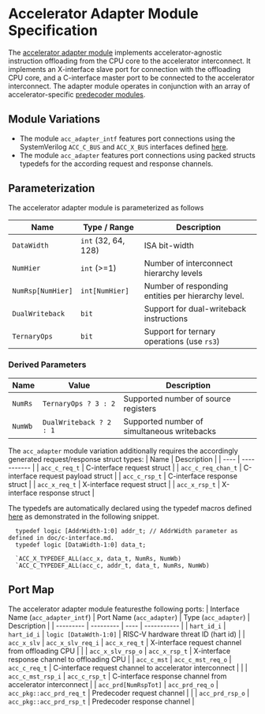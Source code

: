 # Accelerator Adapter Module Specification
The [accelerator adapter module](../src/acc_adapter.sv) implements accelerator-agnostic instruction offloading from the CPU core to the accelerator interconnect.
It implements an X-interface slave port for connection with the offloading CPU core, and a C-interface master port to be connected to the accelerator interconnect.
The adapter module operates in conjunction with an array of accelerator-specific [predecoder modules](accelerator-predecoder.md).

## Module Variations
- The module `acc_adapter_intf` features port connections using the SystemVerilog `ACC_C_BUS` and `ACC_X_BUS` interfaces defined [here](../src/acc_intf.sv).
- The module `acc_adapter` features port connections using packed structs typedefs for the according request and response channels.


## Parameterization
The accelerator adapter module is parameterized as follows

| Name              | Type / Range        | Description                                        |
| ----              | ------------        | -----------                                        |
| `DataWidth`       | `int` (32, 64, 128) | ISA bit-width                                      |
| `NumHier`         | `int` (>=1)         | Number of interconnect hierarchy levels            |
| `NumRsp[NumHier]` | `int[NumHier]`      | Number of responding entities per hierarchy level. |
| `DualWriteback`   | `bit`               | Support for dual-writeback instructions            |
| `TernaryOps`      | `bit`               | Support for ternary operations (use `rs3`)         |

### Derived Parameters
| Name    | Value                   | Description                                 |
| ----    | -----                   | -----------                                 |
| `NumRs` | `TernaryOps ? 3 : 2`    | Supported number of source registers        |
| `NumWb` | `DualWriteback ? 2 : 1` | Supported number of simultaneous writebacks |

The `acc_adapter` module variation additionally requires the accordingly generated request/response struct types:
| Name               | Description                        |
| ----               | -----------                        |
| `acc_c_req_t`      | C-interface request struct         |
| `acc_c_req_chan_t` | C-interface request payload struct |
| `acc_c_rsp_t`      | C-interface response struct        |
| `acc_x_req_t`      | X-interface request struct         |
| `acc_x_rsp_t`      | X-interface response struct        |

  The typedefs are automatically declared using the typedef macros defined [here](../include/acc_interface/typedef.svh) as demonstrated in the following snippet.

```
  typedef logic [AddrWidth-1:0] addr_t; // AddrWidth parameter as defined in doc/c-interface.md.
  typedef logic [DataWidth-1:0] data_t;

  `ACC_X_TYPEDEF_ALL(acc_x, data_t, NumRs, NumWb)
  `ACC_C_TYPEDEF_ALL(acc_c, addr_t, data_t, NumRs, NumWb)
```

## Port Map
The accelerator adapter module featuresthe following ports:
| Interface Name (`acc_adapter_intf`) | Port Name (`acc_adapter`) | Type (`acc_adapter`)     | Description                                                |
| ---------                           | ---------                 | ----                     | -----------                                                |
| `hart_id_i`                         | `hart_id_i`               | `logic [DataWdth-1:0]`   | RISC-V hardware threat ID (hart id)                        |
| `acc_x_slv`                         | `acc_x_slv_req_i`         | `acc_x_req_t`            | X-interface request channel from offloading CPU            |
|                                     | `acc_x_slv_rsp_o`         | `acc_x_rsp_t`            | X-interface response channel to offloading CPU             |
| `acc_c_mst`                         | `acc_c_mst_req_o`         | `acc_c_req_t`            | C-interface request channel to accelerator interconnect    |
|                                     | `acc_c_mst_rsp_i`         | `acc_c_rsp_t`            | C-interface response channel from accelerator interconnect |
| `acc_prd[NumRspTot]`                | `acc_prd_req_o`           | `acc_pkg::acc_prd_req_t` | Predecoder request channel                                 |
|                                     | `acc_prd_rsp_o`           | `acc_pkg::acc_prd_rsp_t` | Predecoder response channel                                |

